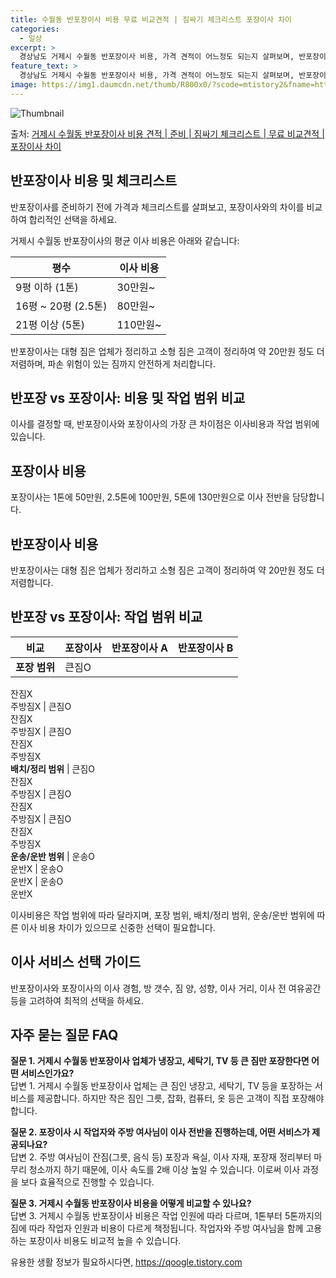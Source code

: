 ```yaml
---
title: 수월동 반포장이사 비용 무료 비교견적 | 짐싸기 체크리스트 포장이사 차이
categories:
  - 일상
excerpt: >
  경상남도 거제시 수월동 반포장이사 비용, 가격 견적이 어느정도 되는지 살펴보며, 반포장이사를 준비함에 있어 짐싸기 준비 체크리스트가 무엇인지 보겠습니다. 마지막으로 포장이사와 차이점을 통해 무료 비교견적으로 어떤 것이 더 합리적인 선택인지 공유 드립니다.거제시 수월동 포장이사 견적 샘플 보기 👈 클릭거제시 수월동 포장이사 가격 살펴보기 👈 클릭거제시 수월동 반포장이사 평균 이사 비용평수거제시 수월동 평균 이사 비용원룸 이사9평 이하 (1톤)30만원~투룸/쓰리룸 이사16평 ~ 20평 (2.5톤)80만원~쓰리룸 이사21평 (5톤) ~110만원~우리집 무료 이사견적 받기 👈 클릭거제시 수월동 포장 vs 반포장 이사: 비용 및 작업 범위 비교이사를 결정할 때, 포장과 반포장 이사의 가장 큰 차이점은 이사비..
feature_text: >
  경상남도 거제시 수월동 반포장이사 비용, 가격 견적이 어느정도 되는지 살펴보며, 반포장이사를 준비함에 있어 짐싸기 준비 체크리스트가 무엇인지 보겠습니다. 마지막으로 포장이사와 차이점을 통해 무료 비교견적으로 어떤 것이 더 합리적인 선택인지 공유 드립니다.거제시 수월동 포장이사 견적 샘플 보기 👈 클릭거제시 수월동 포장이사 가격 살펴보기 👈 클릭거제시 수월동 반포장이사 평균 이사 비용평수거제시 수월동 평균 이사 비용원룸 이사9평 이하 (1톤)30만원~투룸/쓰리룸 이사16평 ~ 20평 (2.5톤)80만원~쓰리룸 이사21평 (5톤) ~110만원~우리집 무료 이사견적 받기 👈 클릭거제시 수월동 포장 vs 반포장 이사: 비용 및 작업 범위 비교이사를 결정할 때, 포장과 반포장 이사의 가장 큰 차이점은 이사비..
image: https://img1.daumcdn.net/thumb/R800x0/?scode=mtistory2&fname=https%3A%2F%2Fblog.kakaocdn.net%2Fdn%2Fea4YwO%2FbtsHcRte64e%2F6dFRcbSI5T3gWLvFrhGFI1%2Fimg.webp
---
```


![Thumbnail](https://img1.daumcdn.net/thumb/R800x0/?scode=mtistory2&fname=https%3A%2F%2Fblog.kakaocdn.net%2Fdn%2Fea4YwO%2FbtsHcRte64e%2F6dFRcbSI5T3gWLvFrhGFI1%2Fimg.webp)

<p>출처: <a href="https://qoogle.tistory.com/9301" rel="dofollow">거제시 수월동 반포장이사 비용 견적 | 준비 | 짐싸기 체크리스트 | 무료 비교견적 | 포장이사 차이</a> </p>

## 반포장이사 비용 및 체크리스트

반포장이사를 준비하기 전에 가격과 체크리스트를 살펴보고, 포장이사와의 차이를 비교하여 합리적인 선택을 하세요.

거제시 수월동 반포장이사의 평균 이사 비용은 아래와 같습니다:

**평수** | **이사 비용**  
---|---  
9평 이하 (1톤) | 30만원~  
16평 ~ 20평 (2.5톤) | 80만원~  
21평 이상 (5톤) | 110만원~  
  
반포장이사는 대형 짐은 업체가 정리하고 소형 짐은 고객이 정리하여 약 20만원 정도 더 저렴하며, 파손 위험이 있는 짐까지 안전하게
처리합니다.

## 반포장 vs 포장이사: 비용 및 작업 범위 비교

이사를 결정할 때, 반포장이사와 포장이사의 가장 큰 차이점은 이사비용과 작업 범위에 있습니다.

## **포장이사 비용**

포장이사는 1톤에 50만원, 2.5톤에 100만원, 5톤에 130만원으로 이사 전반을 담당합니다.

## **반포장이사 비용**

반포장이사는 대형 짐은 업체가 정리하고 소형 짐은 고객이 정리하여 약 20만원 정도 더 저렴합니다.

## 반포장 vs 포장이사: 작업 범위 비교

**비교** | **포장이사** | **반포장이사 A** | **반포장이사 B**  
---|---|---|---  
**포장 범위** | 큰짐O  
잔짐X  
주방짐X | 큰짐O  
잔짐X  
주방짐X | 큰짐O  
잔짐X  
주방짐X  
**배치/정리 범위** | 큰짐O  
잔짐X  
주방짐X | 큰짐O  
잔짐X  
주방짐X | 큰짐O  
잔짐X  
주방짐X  
**운송/운반 범위** | 운송O  
운반X | 운송O  
운반X | 운송O  
운반X  
  
이사비용은 작업 범위에 따라 달라지며, 포장 범위, 배치/정리 범위, 운송/운반 범위에 따른 이사 비용 차이가 있으므로 신중한 선택이
필요합니다.

## 이사 서비스 선택 가이드

반포장이사와 포장이사의 이사 경험, 방 갯수, 짐 양, 성향, 이사 거리, 이사 전 여유공간 등을 고려하여 최적의 선택을 하세요.

## 자주 묻는 질문 FAQ

**질문 1. 거제시 수월동 반포장이사 업체가 냉장고, 세탁기, TV 등 큰 짐만 포장한다면 어떤 서비스인가요?**  
답변 1. 거제시 수월동 반포장이사 업체는 큰 짐인 냉장고, 세탁기, TV 등을 포장하는 서비스를 제공합니다. 하지만 작은 짐인 그릇,
잡화, 컴퓨터, 옷 등은 고객이 직접 포장해야 합니다.

**질문 2. 포장이사 시 작업자와 주방 여사님이 이사 전반을 진행하는데, 어떤 서비스가 제공되나요?**  
답변 2. 주방 여사님이 잔짐(그릇, 음식 등) 포장과 욕실, 이사 자재, 포장재 정리부터 마무리 청소까지 하기 때문에, 이사 속도를 2배
이상 높일 수 있습니다. 이로써 이사 과정을 보다 효율적으로 진행할 수 있습니다.

**질문 3. 거제시 수월동 반포장이사 비용을 어떻게 비교할 수 있나요?**  
답변 3. 거제시 수월동 반포장이사 비용은 작업 인원에 따라 다르며, 1톤부터 5톤까지의 짐에 따라 작업자 인원과 비용이 다르게 책정됩니다.
작업자와 주방 여사님을 함께 고용하는 포장이사 비용도 비교적 높을 수 있습니다.

 

유용한 생활 정보가 필요하시다면, <a href="https://qoogle.tistory.com" rel="dofollow">https://qoogle.tistory.com</a>


